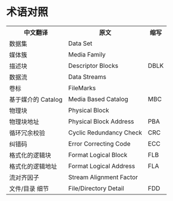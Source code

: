 # 术语对照

<table>
  <tr>
    <th>中文翻译</th><th>原文</th><th>缩写</th>
  </tr>
  <tr>
    <td>数据集</td><td>Data Set</td><td></td>
  </tr>
  <tr>
    <td>媒体簇</td><td>Media Family</td><td></td>
  </tr>
  <tr>
    <td>描述块</td><td>Descriptor Blocks</td><td>DBLK</td>
  </tr>
  <tr>
    <td>数据流</td><td>Data Streams</td><td></td>
  </tr>
  <tr>
    <td>卷标</td><td>FileMarks</td><td></td>
  </tr>
  <tr>
    <td>基于媒介的 Catalog</td><td>Media Based Catalog</td><td>MBC</td>
  </tr>
  <tr>
    <td>物理块</td><td>Physical Block</td><td></td>
  </tr>
  <tr>
    <td>物理块地址</td><td>Physical Block Address</td><td>PBA</td>
  </tr>
  <tr>
    <td>循环冗余校验</td><td>Cyclic Redundancy Check</td><td>CRC</td>
  </tr>
  <tr>
    <td>纠错码</td><td>Error Correcting Code</td><td>ECC</td>
  </tr>
  <tr>
    <td>格式化的逻辑块</td><td>Format Logical Block</td><td>FLB</td>
  </tr>
  <tr>
    <td>格式化的逻辑地址</td><td>Format Logical Address</td><td>FLA</td>
  </tr>
  <tr>
    <td>流对齐因子</td><td>Stream Alignment Factor</td><td></td>
  </tr>
  <tr>
    <td>文件/目录 细节</td><td>File/Directory Detail</td><td>FDD</td>
  </tr>
</table>
